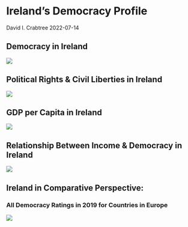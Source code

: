 Ireland’s Democracy Profile
================
David I. Crabtree
2022-07-14

## Democracy in Ireland

![](C:\Users\David\Desktop\PROGRA~1\FILESA~1\DEMOCR~1\reports\IRELAN~1/figure-gfm/Demscore-1.png)<!-- -->

## Political Rights & Civil Liberties in Ireland

![](C:\Users\David\Desktop\PROGRA~1\FILESA~1\DEMOCR~1\reports\IRELAN~1/figure-gfm/Political%20Rights%20&%20Civil%20Libs-1.png)<!-- -->

## GDP per Capita in Ireland

![](C:\Users\David\Desktop\PROGRA~1\FILESA~1\DEMOCR~1\reports\IRELAN~1/figure-gfm/GDP%20per%20Capita-1.png)<!-- -->

## Relationship Between Income & Democracy in Ireland

![](C:\Users\David\Desktop\PROGRA~1\FILESA~1\DEMOCR~1\reports\IRELAN~1/figure-gfm/Income%20&%20Dem-1.png)<!-- -->

## Ireland in Comparative Perspective:

### All Democracy Ratings in 2019 for Countries in Europe

![](C:\Users\David\Desktop\PROGRA~1\FILESA~1\DEMOCR~1\reports\IRELAN~1/figure-gfm/Democracy%20in%20Comparative%20Perspective-1.png)<!-- -->
